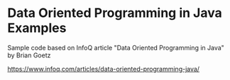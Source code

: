 # Data Oriented Programming in Java Examples

Sample code based on InfoQ article "Data Oriented Programming in Java" by Brian Goetz

https://www.infoq.com/articles/data-oriented-programming-java/

